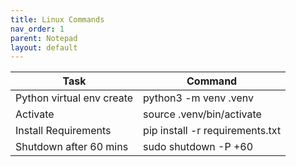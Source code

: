 ```yaml
---
title: Linux Commands
nav_order: 1
parent: Notepad
layout: default
---
```


| Task                      | Command                         |
|---------------------------|---------------------------------|
| Python virtual env create | python3 -m venv .venv           |
| Activate                  | source .venv/bin/activate       |
| Install Requirements      | pip install -r requirements.txt |
| Shutdown after 60 mins    | sudo shutdown -P +60            |
